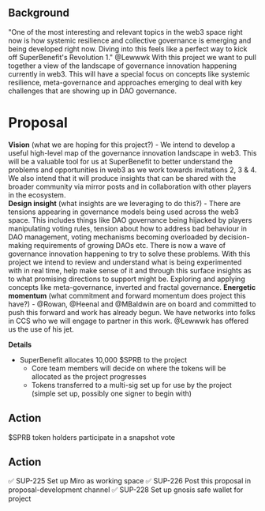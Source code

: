 ## Background
"One of the most interesting and relevant topics in the web3 space right now is how systemic resilience and collective governance is emerging and being developed right now. Diving into this feels like a perfect way to kick off SuperBenefit's Revolution 1." @Lewwwk 
With this project we want to pull together a view of the landscape of governance innovation happening currently in web3. This will have a special focus on concepts like systemic resilience, meta-governance and approaches emerging to deal with key challenges that are showing up in DAO governance.  

# Proposal
**Vision** (what we are hoping for this project?) - We intend to develop a useful high-level map of the governance innovation landscape in web3. This will be a valuable tool for us at SuperBenefit to better understand the problems and opportunities in web3 as we work towards invitations 2, 3 & 4. We also intend that it will produce insights that can be shared with the broader community via mirror posts and in collaboration with other players in the ecosystem.  
**Design insight** (what insights are we leveraging to do this?) - There are tensions appearing in governance models being used across the web3 space. This includes things like DAO governance being hijacked by players manipulating voting rules, tension about how to address bad behaviour in DAO management, voting mechanisms becoming overloaded by decision-making requirements of growing DAOs etc. There is now a wave of governance innovation happening to try to solve these problems. With this project we intend to review and understand what is being experimented with in real time, help make sense of it and through this surface insights as to what promising directions to support might be. Exploring and applying concepts like meta-governance, inverted and fractal governance.
**Energetic momentum** (what commitment and forward momentum does project this have?) - @Rowan, @Heenal and @MBaldwin are on board and committed to push this forward and work has already begun. We have networks into folks in CCS who we will engage to partner in this work. 
@Lewwwk has offered us the use of his jet. 

**Details**
- SuperBenefit allocates 10,000 $SPRB to the project
	- Core team members will decide on where the tokens will be allocated as the project progresses
	- Tokens transferred to a multi-sig set up for use by the project (simple set up, possibly one signer to begin with)


## Action
$SPRB token holders participate in a snapshot vote




## Action
✅ SUP-225 Set up Miro as working space 
✅ SUP-226 Post this proposal in proposal-development channel 
✅ SUP-228 Set up gnosis safe wallet for project 

